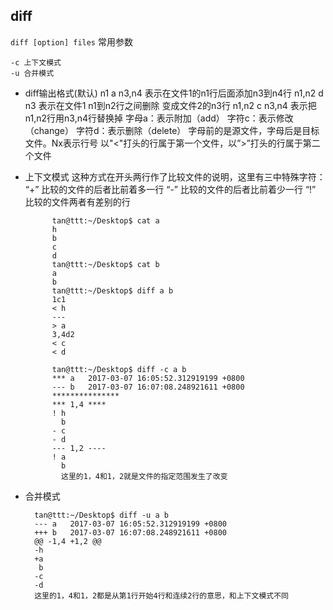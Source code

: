 ## diff
`diff [option] files` 
常用参数

    -c 上下文模式
    -u 合并模式

+ diff输出格式(默认) 
n1 a n3,n4 表示在文件1的n1行后面添加n3到n4行 
n1,n2 d n3 表示在文件1 n1到n2行之间删除 变成文件2的n3行 
n1,n2 c n3,n4 表示把n1,n2行用n3,n4行替换掉 
字母a：表示附加（add） 
字符c：表示修改（change） 
字符d：表示删除（delete） 
字母前的是源文件，字母后是目标文件。Nx表示行号 
以"<"打头的行属于第一个文件，以”>”打头的行属于第二个文件

+ 上下文模式
这种方式在开头两行作了比较文件的说明，这里有三中特殊字符： 
“+” 比较的文件的后者比前着多一行 
“-” 比较的文件的后者比前着少一行 
“!” 比较的文件两者有差别的行 
			
		
			tan@ttt:~/Desktop$ cat a
			h
			b
			c
			d
			tan@ttt:~/Desktop$ cat b
			a
			b
			tan@ttt:~/Desktop$ diff a b
			1c1
			< h
			---
			> a
			3,4d2
			< c
			< d
			
			tan@ttt:~/Desktop$ diff -c a b
			*** a	2017-03-07 16:05:52.312919199 +0800
			--- b	2017-03-07 16:07:08.248921611 +0800
			***************
			*** 1,4 ****
			! h
			  b
			- c
			- d
			--- 1,2 ----
			! a
			  b
			  这里的1，4和1，2就是文件的指定范围发生了改变

+ 合并模式

		tan@ttt:~/Desktop$ diff -u a b 
		--- a	2017-03-07 16:05:52.312919199 +0800
		+++ b	2017-03-07 16:07:08.248921611 +0800
		@@ -1,4 +1,2 @@
		-h
		+a
		 b
		-c
		-d
		这里的1，4和1，2都是从第1行开始4行和连续2行的意思，和上下文模式不同






	      
    
    
  

